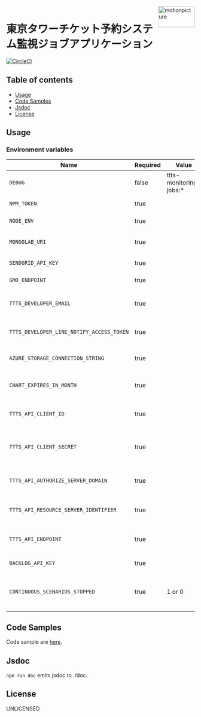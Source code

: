 <img src="https://motionpicture.jp/images/common/logo_01.svg" alt="motionpicture" title="motionpicture" align="right" height="56" width="98"/>

# 東京タワーチケット予約システム監視ジョブアプリケーション

[![CircleCI](https://circleci.com/gh/motionpicture/ttts-monitoring-jobs.svg?style=svg&circle-token=3f19d3ae6b688567589a4d877acc4a45cc6cc737)](https://circleci.com/gh/motionpicture/ttts-monitoring-jobs)


## Table of contents

* [Usage](#usage)
* [Code Samples](#code-samples)
* [Jsdoc](#jsdoc)
* [License](#license)

## Usage

### Environment variables

| Name                                      | Required | Value                  | Purpose                      |
| ----------------------------------------- | -------- | ---------------------- | ---------------------------- |
| `DEBUG`                                   | false    | ttts-monitoring-jobs:* | Debug                        |
| `NPM_TOKEN`                               | true     |                        | NPM auth token               |
| `NODE_ENV`                                | true     |                        | environment name             |
| `MONGOLAB_URI`                            | true     |                        | MongoDB connection URI       |
| `SENDGRID_API_KEY`                        | true     |                        | SendGrid API Key             |
| `GMO_ENDPOINT`                            | true     |                        | GMO API endpoint             |
| `TTTS_DEVELOPER_EMAIL`                    | true     |                        | 開発者通知用メールアドレス          |
| `TTTS_DEVELOPER_LINE_NOTIFY_ACCESS_TOKEN` | true     |                        | LINE Notifyでのレポート通知        |
| `AZURE_STORAGE_CONNECTION_STRING`         | true     |                        | Save charts on azure storage |
| `CHART_EXPIRES_IN_MONTH`                  | true     |                        | チャート表示有効期間(ヵ月)        |
| `TTTS_API_CLIENT_ID`                      | true     |                        | TTTS APIクライアントID             |
| `TTTS_API_CLIENT_SECRET`                  | true     |                        | TTTS APIクライアントシークレット         |
| `TTTS_API_AUTHORIZE_SERVER_DOMAIN`        | true     |                        | TTTS API認可サーバードメイン         |
| `TTTS_API_RESOURCE_SERVER_IDENTIFIER`     | true     |                        | TTTS APIリソースサーバー識別子       |
| `TTTS_API_ENDPOINT`                       | true     |                        | TTTS APIエンドポイント              |
| `BACKLOG_API_KEY`                         | true     |                        | バックログAPI key                 |
| `CONTINUOUS_SCENARIOS_STOPPED`            | true     | 1 or 0                 | 継続的なシナリオを止めるかどうか         |

## Code Samples

Code sample are [here](https://github.com/motionpicture/ttts-api/tree/master/example).

## Jsdoc

`npm run doc` emits jsdoc to ./doc.

## License

UNLICENSED
